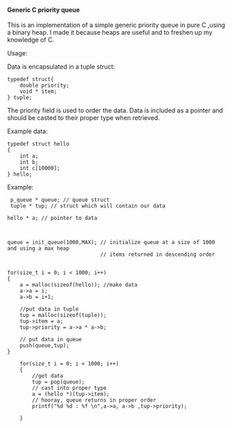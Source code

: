#### Generic C priority queue

This is an implementation of a simple generic priority queue in pure C ,using a binary heap. I made it because heaps are useful
and to freshen up my knowledge of C. 

Usage:

Data is encapsulated in a tuple struct:
```
typedef struct{
    double priority;
    void * item;
} tuple;

```

The priority field is used to order the data. Data is included as a pointer and should be casted to their proper type 
when retrieved.

Example data:
```
typedef struct hello
{
    int a;
    int b;
    int c[10000];
} hello;
```

Example:
```
 p_queue * queue; // queue struct
 tuple * tup; // struct which will contain our data
 
hello * a; // pointer to data



queue = init_queue(1000,MAX); // initialize queue at a size of 1000 and using a max heap
                              // items returned in descending order
                              
                              
for(size_t i = 0; i < 1000; i++)
{
    a = malloc(sizeof(hello)); //make data
    a->a = i;
    a->b = i+1;
    
    //put data in tuple
    tup = malloc(sizeof(tuple)); 
    tup->item = a;
    tup->priority = a->a * a->b;
    
    // put data in queue
    push(queue,tup);
}

    for(size_t i = 0; i < 1000; i++)
    {
        //get data 
        tup = pop(queue);
        // cast into proper type
        a = (hello *)(tup->item);
        // hooray, queue returns in proper order
        printf("%d %d : %f \n",a->a, a->b ,tup->priority);

    }
```
